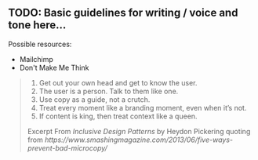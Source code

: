 
## TODO: Basic guidelines for writing / voice and tone here...

Possible resources: 

- Mailchimp
- Don't Make Me Think

<blockquote>
  <ol>
    <li>Get out your own head and get to know the user.</li>
    <li>The user is a person. Talk to them like one.</li>
    <li>Use copy as a guide, not a crutch.</li>
    <li>Treat every moment like a branding moment, even when it’s not.</li>
    <li>If content is king, then treat context like a queen.</li>
  </ol>

  <footer>
    Excerpt From <cite>Inclusive Design Patterns</cite> by Heydon Pickering
    quoting from <cite>https://www.smashingmagazine.com/2013/06/five-ways-prevent-bad-microcopy/</cite>
  </footer>
</blockquote>